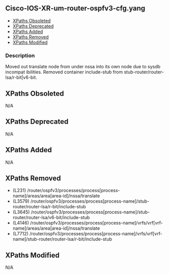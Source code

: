 ## Cisco-IOS-XR-um-router-ospfv3-cfg.yang

- [XPaths Obsoleted](#xpaths-obsoleted)
- [XPaths Deprecated](#xpaths-deprecated)
- [XPaths Added](#xpaths-added)
- [XPaths Removed](#xpaths-removed)
- [XPaths Modified](#xpaths-modified)

### Description

Moved out translate node from under nssa into its own node due to sysdb incompat ibilities. Removed container include-stub from stub-router/router-lsa/r-bit|v6-bit.

## XPaths Obsoleted

N/A

## XPaths Deprecated

N/A

## XPaths Added

N/A

## XPaths Removed

- (L231)	/router/ospfv3/processes/process[process-name]/areas/area[area-id]/nssa/translate
- (L3579)	/router/ospfv3/processes/process[process-name]/stub-router/router-lsa/r-bit/include-stub
- (L3645)	/router/ospfv3/processes/process[process-name]/stub-router/router-lsa/v6-bit/include-stub
- (L4146)	/router/ospfv3/processes/process[process-name]/vrfs/vrf[vrf-name]/areas/area[area-id]/nssa/translate
- (L7712)	/router/ospfv3/processes/process[process-name]/vrfs/vrf[vrf-name]/stub-router/router-lsa/r-bit/include-stub

## XPaths Modified

N/A


